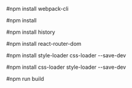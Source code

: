 #npm install webpack-cli

#npm install

#npm install history

#npm install react-router-dom

#npm install style-loader css-loader --save-dev

#npm install css-loader style-loader --save-dev

#npm run build
